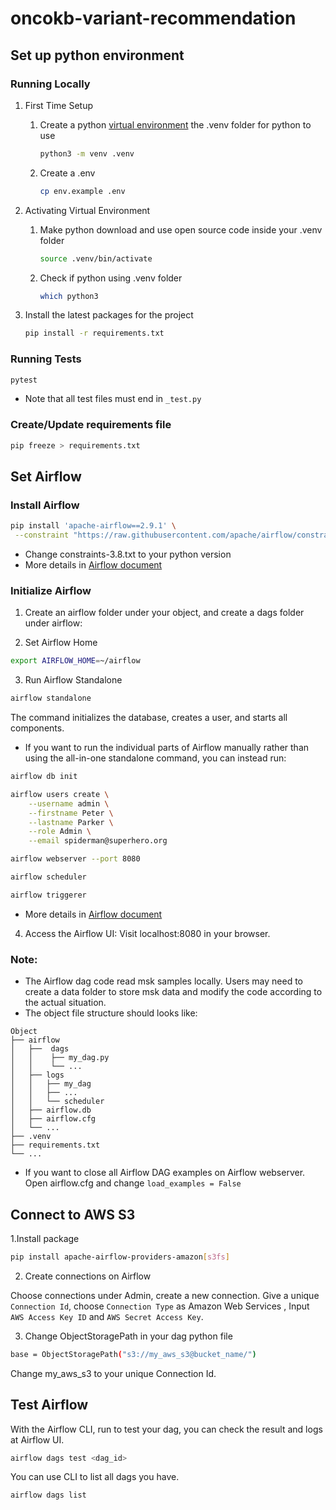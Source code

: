 # oncokb-variant-recommendation

## Set up python environment
### Running Locally

1. First Time Setup

   1. Create a python [virtual environment](https://packaging.python.org/en/latest/guides/installing-using-pip-and-virtual-environments/)
      the .venv folder for python to use

      ```sh
      python3 -m venv .venv
      ```

   2. Create a .env

      ```sh
      cp env.example .env
      ```

2. Activating Virtual Environment

   1. Make python download and use open source code inside your .venv folder

      ```sh
      source .venv/bin/activate
      ```

   2. Check if python using .venv folder

      ```sh
      which python3
      ```

3. Install the latest packages for the project

   ```sh
   pip install -r requirements.txt
   ```

### Running Tests

```sh
pytest
```

- Note that all test files must end in `_test.py`


### Create/Update requirements file

```sh
pip freeze > requirements.txt
```

## Set Airflow
### Install Airflow 
```sh
pip install 'apache-airflow==2.9.1' \
 --constraint "https://raw.githubusercontent.com/apache/airflow/constraints-2.9.1/constraints-3.8.txt"
```
- Change constraints-3.8.txt to your python version
- More details in [Airflow document](https://airflow.apache.org/docs/apache-airflow/stable/installation/index.html#using-pypi)

### Initialize Airflow
1. Create an airflow folder under your object, and create a dags folder under airflow:

2. Set Airflow Home 
   
```sh
export AIRFLOW_HOME=~/airflow
```

3. Run Airflow Standalone

```sh
airflow standalone
```

The command initializes the database, creates a user, and starts all components.

- If you want to run the individual parts of Airflow manually rather than using the all-in-one standalone command, you can instead run:
```sh
airflow db init

airflow users create \
    --username admin \
    --firstname Peter \
    --lastname Parker \
    --role Admin \
    --email spiderman@superhero.org

airflow webserver --port 8080

airflow scheduler

airflow triggerer
```
- More details in [Airflow document](https://airflow.apache.org/docs/apache-airflow/stable/start.html)

4. Access the Airflow UI:
Visit localhost:8080 in your browser.


### Note:
- The Airflow dag code read msk samples locally. Users may need to create a data folder to store msk data and modify the code according to the actual situation.
- The object file structure should looks like:
```
Object
├── airflow
│   ├──  dags
│   │    ├── my_dag.py 
│   │    └── ...
│   ├── logs 
│   │   ├── my_dag
│   │   ├── ...
│   │   └── scheduler
│   ├── airflow.db
│   ├── airflow.cfg  
│   └── ...
├── .venv
├── requirements.txt
└── ...
```

- If you want to close all Airflow DAG examples on Airflow webserver. Open airflow.cfg and change `load_examples = False`

## Connect to AWS S3

1.Install package
```sh
pip install apache-airflow-providers-amazon[s3fs]
```

2. Create connections on Airflow

Choose connections under Admin, create a new connection. Give a unique `Connection Id`, choose `Connection Type` as Amazon Web Services , Input `AWS Access Key ID` and `AWS Secret Access Key`.

3. Change ObjectStoragePath in your dag python file

```sh
base = ObjectStoragePath("s3://my_aws_s3@bucket_name/")
```
Change my_aws_s3 to your unique Connection Id.

## Test Airflow
With the Airflow CLI, run to test your dag, you can check the result and logs at Airflow UI.
```sh
airflow dags test <dag_id>
```

You can use CLI to list all dags you have.
```
airflow dags list
```
